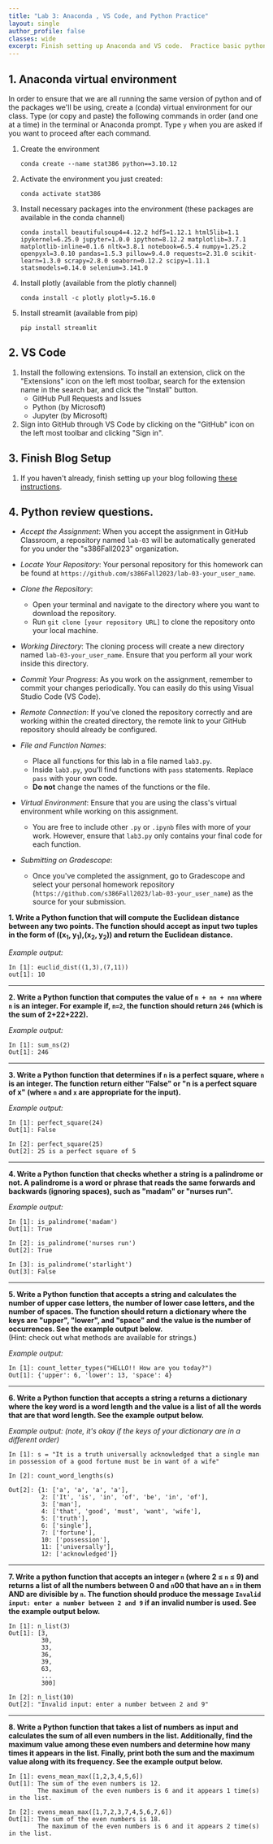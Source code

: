 ```yaml
---
title: "Lab 3: Anaconda , VS Code, and Python Practice"
layout: single
author_profile: false
classes: wide
excerpt: Finish setting up Anaconda and VS code.  Practice basic python skills.
---
```


## 1. Anaconda virtual environment 
In order to ensure that we are all running the same version of python and of the packages we'll be using, create a (conda) virtual environment for our class. Type (or copy and paste) the following commands in order (and one at a time) in the terminal or Anaconda prompt.  Type `y` when you are asked if you want to proceed after each command.
1. Create the environment

    ```conda create --name stat386 python==3.10.12```
2. Activate the environment you just created:

    ```conda activate stat386```
3. Install necessary packages into the environment (these packages are available in the conda channel)

    ```conda install beautifulsoup4=4.12.2 hdf5=1.12.1 html5lib=1.1 ipykernel=6.25.0 jupyter=1.0.0 ipython=8.12.2 matplotlib=3.7.1 matplotlib-inline=0.1.6 nltk=3.8.1 notebook=6.5.4 numpy=1.25.2 openpyxl=3.0.10 pandas=1.5.3 pillow=9.4.0 requests=2.31.0 scikit-learn=1.3.0 scrapy=2.8.0 seaborn=0.12.2 scipy=1.11.1 statsmodels=0.14.0 selenium=3.141.0```
4. Install plotly (available from the plotly channel)

    ```conda install -c plotly plotly=5.16.0```
5. Install streamlit (available from pip)

    ```pip install streamlit```

## 2. VS Code
1. Install the following extensions.  To install an extension, click on the "Extensions" icon on the left most toolbar, search for the extension name in the search bar, and click the "Install" button.  
    * GitHub Pull Requests and Issues
    * Python (by Microsoft)
    * Jupyter (by Microsoft)
2. Sign into GitHub through VS Code by clicking on the "GitHub" icon on the left most toolbar and clicking "Sign in". 

## 3. Finish Blog Setup

1. If you haven't already, finish setting up your blog following [these instructions]({{site.url}}/{{site.baseurl}}/resources/blogsetup).


## 4. Python review questions.

* *Accept the Assignment*: When you accept the assignment in GitHub Classroom, a repository named `lab-03` will be automatically generated for you under the "s386Fall2023" organization.
* *Locate Your Repository*: Your personal repository for this homework can be found at `https://github.com/s386Fall2023/lab-03-your_user_name`.
* *Clone the Repository*: 
    - Open your terminal and navigate to the directory where you want to download the repository.
    - Run `git clone [your repository URL]` to clone the repository onto your local machine.
* *Working Directory*: The cloning process will create a new directory named `lab-03-your_user_name`. Ensure that you perform all your work inside this directory.
* *Commit Your Progress*: As you work on the assignment, remember to commit your changes periodically. You can easily do this using Visual Studio Code (VS Code).
* *Remote Connection*: If you've cloned the repository correctly and are working within the created directory, the remote link to your GitHub repository should already be configured.
* *File and Function Names*: 
    - Place all functions for this lab in a file named `lab3.py`.
    - Inside `lab3.py`, you'll find functions with `pass` statements. Replace `pass` with your own code.
    - **Do not** change the names of the functions or the file.
* *Virtual Environment*: Ensure that you are using the class's virtual environment while working on this assignment.
    - You are free to include other `.py` or `.ipynb` files with more of your work. However, ensure that `lab3.py` only contains your final code for each function. 

* *Submitting on Gradescope*: 
    - Once you've completed the assignment, go to Gradescope and select your personal homework repository (`https://github.com/s386Fall2023/lab-03-your_user_name`) as the source for your submission.
    

 

**1.  Write a Python function that will compute the Euclidean distance between any two points.  The function should accept as input two tuples in the form of ((x<sub>1</sub>, y<sub>1</sub>),(x<sub>2</sub>, y<sub>2</sub>)) and return the Euclidean distance.**

*Example output:*

```
In [1]: euclid_dist((1,3),(7,11))
out[1]: 10
```

-----
**2. Write a Python function that computes the value of ``n + nn + nnn`` where ``n`` is an integer.  For example if,  ``n=2``, the function should return ``246`` (which is the sum of 2+22+222).**  

*Example output:*

```
In [1]: sum_ns(2)
Out[1]: 246
```

-----
**3. Write a Python function that determines if ``n`` is a perfect square, where ``n`` is an integer.  The function return either "False" or "n is a perfect square of x"  (where ``n`` and ``x`` are appropriate for the input).**

*Example output:*

```
In [1]: perfect_square(24)
Out[1]: False

In [2]: perfect_square(25)
Out[2]: 25 is a perfect square of 5
```

----
**4. Write a Python function that checks whether a string is a palindrome or not.  A palindrome is a word or phrase that reads the same forwards and backwards (ignoring spaces), such as "madam" or "nurses run".**

*Example output:*

```
In [1]: is_palindrome('madam')
Out[1]: True

In [2]: is_palindrome('nurses run')
Out[2]: True

In [3]: is_palindrome('starlight')
Out[3]: False
```

----
**5. Write a Python function that accepts a string and calculates the number of upper case letters, the number of lower case letters, and the number of spaces.  The function should return a dictionary where the keys are "upper", "lower", and "space" and the value is the number of occurrences.  See the example output below.**    
(Hint:  check out what methods are available for strings.)  

 *Example output:*

```
In [1]: count_letter_types("HELLO!! How are you today?")
Out[1]: {'upper': 6, 'lower': 13, 'space': 4}

```


----
**6. Write a Python function that accepts a string a returns a dictionary where the key word is a word length and the value is a list of all the words that are that word length.  See the example output below.**  

*Example output: (note, it's okay if the keys of your dictionary are in a different order)*

```
In [1]: s = "It is a truth universally acknowledged that a single man in possession of a good fortune must be in want of a wife"

In [2]: count_word_lengths(s)

Out[2]: {1: ['a', 'a', 'a', 'a'],
         2: ['It', 'is', 'in', 'of', 'be', 'in', 'of'],
         3: ['man'],
         4: ['that', 'good', 'must', 'want', 'wife'],
         5: ['truth'],
         6: ['single'],
         7: ['fortune'],
         10: ['possession'],
         11: ['universally'],
         12: ['acknowledged']}
```


----
**7.  Write a python function that accepts an integer `n` (where 2 $\le$ `n` $\le$ 9) and returns a list of all the numbers between 0 and `n`00 that have an `n` in them AND are divisible by `n`. The function should produce the message `Invalid input: enter a number between 2 and 9` if an invalid number is used. See the example output below.**  

```
In [1]: n_list(3)
Out[1]: [3,
         30,
         33,
         36,
         39,
         63,
         ...
         300]

In [2]: n_list(10)
Out[2]: "Invalid input: enter a number between 2 and 9"
```


---
**8. Write a Python function that takes a list of numbers as input and calculates the sum of all even numbers in the list. Additionally, find the maximum value among these even numbers and determine how many times it appears in the list. Finally, print both the sum and the maximum value along with its frequency. See the example output below.**


```
In [1]: evens_mean_max([1,2,3,4,5,6])
Out[1]: The sum of the even numbers is 12.
        The maximum of the even numbers is 6 and it appears 1 time(s) in the list.

In [2]: evens_mean_max([1,7,2,3,7,4,5,6,7,6])
Out[1]: The sum of the even numbers is 18.
        The maximum of the even numbers is 6 and it appears 2 time(s) in the list.
```




